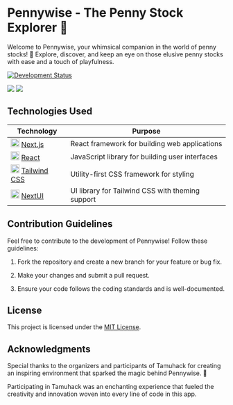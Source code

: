 # Pennywise - The Penny Stock Explorer 🎈

Welcome to Pennywise, your whimsical companion in the world of penny stocks! 🤡 Explore, discover, and keep an eye on those elusive penny stocks with ease and a touch of playfulness.

[![Development Status](https://img.shields.io/badge/status-in%20development-orange)](https://github.com/eshan-b/whistle)

<img src=".github/images/screenshots/home_page.png">
<img src=".github/images/screenshots/stock_page.png">

## Technologies Used

<!-- prettier-ignore -->
| Technology | Purpose |
|------------|---------|
| <img src="https://www.datocms-assets.com/75941/1657707878-nextjs_logo.png" alt="Next.js Logo" height="20" width="20"/> [Next.js](https://nextjs.org/) | React framework for building web applications |
| <img src="https://d33wubrfki0l68.cloudfront.net/b67a1a34a699643618fc78c29f0e6d6c61525714/949a9/docs/icons/logo-react-icon.png" alt="React.js Logo" height="20" width="20"/> [React](https://reactjs.org/) | JavaScript library for building user interfaces |
| <img src="https://files.raycast.com/nwt9ncojkvwmjfkaada8upafvpnu" alt="Tailwind CSS Logo" height="20" width="20"/> [Tailwind CSS](https://tailwindcss.com/) | Utility-first CSS framework for styling |
| <img src="https://raw.githubusercontent.com/nextui-org/nextui/main/apps/docs/public/isotipo.png" alt="NextUI Logo" height="20" width="20"/> [NextUI](https://nextui.org/) | UI library for Tailwind CSS with theming support |

## Contribution Guidelines

Feel free to contribute to the development of Pennywise! Follow these guidelines:

1. Fork the repository and create a new branch for your feature or bug fix.

2. Make your changes and submit a pull request.

3. Ensure your code follows the coding standards and is well-documented.

## License

This project is licensed under the [MIT License](LICENSE).

## Acknowledgments

Special thanks to the organizers and participants of Tamuhack for creating an inspiring environment that sparked the magic behind Pennywise. 🚀

Participating in Tamuhack was an enchanting experience that fueled the creativity and innovation woven into every line of code in this app.
